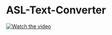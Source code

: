 # ASL-Text-Converter

[![Watch the video](https://i.imgur.com/vKb2F1B.png)](https://youtu.be/vt5fpE0bzSY)

